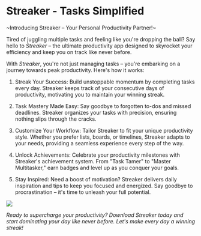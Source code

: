 # Streaker - Tasks Simplified

~Introducing Streaker – Your Personal Productivity Partner!~

Tired of juggling multiple tasks and feeling like you're dropping the ball? Say hello to _Streaker_ – the ultimate productivity app designed to skyrocket your efficiency and keep you on track like never before.

With _Streaker_, you're not just managing tasks – you're embarking on a journey towards peak productivity. Here's how it works:

 1. Streak Your Success: Build unstoppable momentum by completing tasks every day. Streaker keeps track of your consecutive days of productivity, motivating you to maintain your winning streak.

 2. Task Mastery Made Easy: Say goodbye to forgotten to-dos and missed deadlines. Streaker organizes your tasks with precision, ensuring nothing slips through the cracks.

 3. Customize Your Workflow: Tailor Streaker to fit your unique productivity style. Whether you prefer lists, boards, or timelines, Streaker adapts to your needs, providing a seamless experience every step of the way.

 4. Unlock Achievements: Celebrate your productivity milestones with Streaker's achievement system. From "Task Tamer" to "Master Multitasker," earn badges and level up as you conquer your goals.

 5. Stay Inspired: Need a boost of motivation? Streaker delivers daily inspiration and tips to keep you focused and energized. Say goodbye to procrastination – it's time to unleash your full potential.

![](https://media.tenor.com/Twt9904414AAAAAi/pink-verify.gif)

_Ready to supercharge your productivity? Download Streaker today and start dominating your day like never before. Let's make every day a winning streak!_
